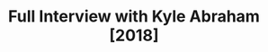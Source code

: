 ---
layout: manifest
title: Full Interview with Kyle Abraham [2018]
manifest_name: full-interview-with-kyle-abraham-2018-

---